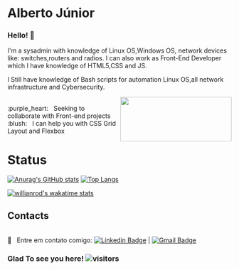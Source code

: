 # Alberto Júnior


### Hello! 👋

I'm a sysadmin with knowledge of Linux OS,Windows OS, network devices like: switches,routers and radios. 
I can also work as Front-End Developer which I have knowledge of HTML5,CSS and JS. 

I Still have knowledge of Bash scripts for automation Linux OS,all network infrastructure and Cybersecurity.


<p float="left">
 <img align="right" src="https://futurism.com/_next/image?url=https%3A%2F%2Fwp-assets.futurism.com%2F2020%2F05%2Fsale_25313_primary_image_wide.jpg&w=1080&q=75" width="250" height="100" /> 
  <br/> :purple_heart: &nbsp; Seeking to collaborate with Front-end projects 
  <br/> :blush: &nbsp; I can help you with CSS Grid Layout and Flexbox 
  
  
  
</p>

 


# Status


[![Anurag's GitHub stats](https://github-readme-stats.vercel.app/api?username=Wayfiding&theme=dark&show_icons=true)](https://github.com/Wayfiding/github-readme-stats)
[![Top Langs](https://github-readme-stats.vercel.app/api/top-langs/?username=Wayfiding&theme=dark&show_icons=true&layout=compact)](https://github.com/anuraghazra/github-readme-stats)

[![willianrod's wakatime stats](https://github-readme-stats.vercel.app/api/wakatime?username=Wayfiding&theme=dark&show_icons=true)](https://github.com/Wayfiding/github-readme-stats)


## Contacts
 <br/> :email: &nbsp; Entre em contato comigo:
 [![Linkedin Badge](https://img.shields.io/badge/-AlbertoSouza-blue?style=flat-square&logo=Linkedin&logoColor=white&link=https://www.linkedin.com/in/alberto-souza/)](https://www.linkedin.com/in/alberto-souza/) 
| 
[![Gmail Badge](https://img.shields.io/badge/-albertodt11@gmail.com-c14438?style=flat-square&logo=Gmail&logoColor=white&link=mailto:albertodt11@gmail.com)](mailto:albertodt11@gmail.com)


### Glad To see you here! ![visitors](https://visitor-badge.glitch.me/badge?page_id=${your.Wayfiding}.${your.repo.id})
<!--
**Wayfiding/Wayfiding** is a ✨ _special_ ✨ repository because its `README.md` (this file) appears on your GitHub profile.

Here are some ideas to get you started:

- 🔭 I’m currently working on ...
- 🌱 I’m currently learning ...
- 👯 I’m looking to collaborate on ...
- 🤔 I’m looking for help with ...
- 💬 Ask me about ...
- 📫 How to reach me: ...
- 😄 Pronouns: ...
- ⚡ Fun fact: ...
-->
